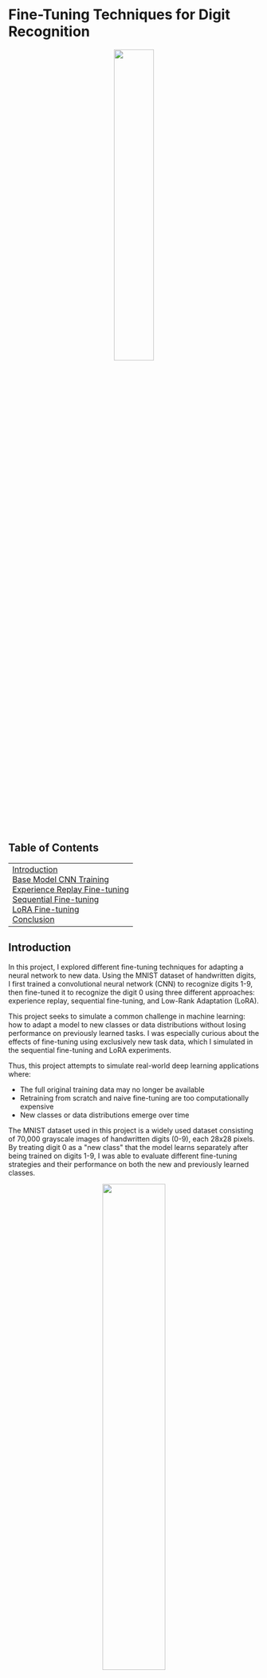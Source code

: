 # Fine-Tuning Techniques for Digit Recognition

<p align="center">
<img src="https://awaywithideas.com/assets/images/2020/10/mnist_extended_4_0.png" style="width: 40%;">
</p>

## Table of Contents
<table>
<tr>
<td>
<a href="#introduction">Introduction</a><br>
<a href="#cnn-training">Base Model CNN Training</a><br>
<a href="#experience-replay-fine-tuning">Experience Replay Fine-tuning</a><br>
<a href="#sequential-fine-tuning">Sequential Fine-tuning</a><br>
<a href="#lora-fine-tuning">LoRA Fine-tuning</a><br>
<a href="#conclusion">Conclusion</a>
</td>
</tr>
</table>

## Introduction
<a name="introduction"></a>
In this project, I explored different fine-tuning techniques for adapting a neural network to new data. Using the MNIST dataset of handwritten digits, I first trained a convolutional neural network (CNN) to recognize digits 1-9, then fine-tuned it to recognize the digit 0 using three different approaches: experience replay, sequential fine-tuning, and Low-Rank Adaptation (LoRA).

This project seeks to simulate a common challenge in machine learning: how to adapt a model to new classes or data distributions without losing performance on previously learned tasks. I was especially curious about the effects of fine-tuning using exclusively new task data, which I simulated in the sequential fine-tuning and LoRA experiments.

Thus, this project attempts to simulate real-world deep learning applications where:
- The full original training data may no longer be available
- Retraining from scratch and naive fine-tuning are too computationally expensive
- New classes or data distributions emerge over time

The MNIST dataset used in this project is a widely used dataset consisting of 70,000 grayscale images of handwritten digits (0-9), each 28x28 pixels. By treating digit 0 as a "new class" that the model learns separately after being trained on digits 1-9, I was able to evaluate different fine-tuning strategies and their performance on both the new and previously learned classes.

<p align="center">
<img src="https://github.com/MattPickard/Project_Portfolio/blob/main/Images/fine-tuning_comparison.png?raw=true" style="width: 50%;">
</p>

## Preprocessing

The data is reshaped to be (28, 28, 1) for input into the neural network. This represents the 28x28 pixel images of 1 channel for grayscale images (RGB has 3 channels). The values are then normalized to be between 0 and 1 by dividing by the maximum pixel value of 255:

```python
# Reshape data to be 28x28x1 and normalize pixel values
train_images = np.array(train_images).reshape((-1, 28, 28, 1)) / 255.0
train_labels = np.array(train_labels)
test_images = np.array(test_images).reshape((-1, 28, 28, 1)) / 255.0
test_labels = np.array(test_labels)
```

These transformations must be made to any data used as input into the model or subsiquent fine-tuned models.

## Base Model CNN Training
<a name="cnn-training"></a>
**Code:** [**Base Model CNN Training**](https://github.com/MattPickard/Project_Portfolio/blob/main/Fine-Tuning_Techniques_for_Digit_Recognition/cnn_training.ipynb)

The first step was to train a CNN model exclusively on digits 1-9 from the MNIST dataset, excluding digit 0. This model was then treated as the "pre-trained" model for all subsequent fine-tuning experiments.

The architecture of the CNN model consists of:
- Three convolutional layers with 32, 64, and 64 filters, respectively
- Two max pooling layers for dimensionality reduction
- Dropout layers (10% dropout rate) for regularization
- A flatten layer
- Two fully connected layers with 128 neurons each
- A final output layer with 10 neurons in anticipation of future fine-tuning on digit 0, although this was not necessary

The model was trained using the Adam optimizer with a learning rate of 0.0003 and sparse categorical cross-entropy loss. Early stopping was implemented to prevent overfitting, monitoring validation loss with a patience of 5 epochs.

After training, the model achieved an accuracy of 99.25% on the test set containing only digits 1-9, establishing a strong baseline for the fine-tuning experiments.

## Experience Replay Fine-tuning
<a name="experience-replay-fine-tuning"></a>
**Code:** [**Replay Fine-tuning**](https://github.com/MattPickard/Project_Portfolio/blob/main/Fine-Tuning_Techniques_for_Digit_Recognition/replay_fine-tuning.ipynb)  

Experience replay is a technique where a model is fine-tuned using both new data and a subset of the original training data. This approach helps prevent catastrophic forgetting, where a model loses performance on previously learned tasks when adapting to new ones.

For this experiment, I simulated experience replay by fine-tuning the base model on the full MNIST dataset, including both the previously trained digits 1-9 samples and the "new" digit 0. This represents an ideal scenario where historical training data remains available. To account for the potential computational expense of fine-tuning in real-world applications, I froze training on all but the last 2 dense layers and the output layer, reducing the computational cost. This approach relies on the assumption that the early convolutional layers successfully learned representations that are transferable to classifying the new digit 0. This should not always be assumed, especially in cases where the new task differs greatly from previously learned tasks.

### **Results:**  
&nbsp;&nbsp;&nbsp;&nbsp;&nbsp;&nbsp;Overall test accuracy:&nbsp;&nbsp;  **99.31%**  
&nbsp;&nbsp;&nbsp;&nbsp;&nbsp;&nbsp;Accuracy for digit 0:&nbsp;&nbsp;&nbsp;&nbsp;  **99.69%**  

Experience replay proved to be highly effective at mitigating catastrophic forgetting. It preserved model accuracy of the original 1-9 digits while achieving near-perfect accuracy on the new digit 0. This approach is ideal when the original or previous training data is still available. The next two approaches will simulate scenarios where the original training data is no longer available.

## Sequential Fine-tuning
<a name="sequential-fine-tuning"></a>
**Code:** [**Sequential Fine-tuning**](https://github.com/MattPickard/Project_Portfolio/blob/main/Fine-Tuning_Techniques_for_Digit_Recognition/sequential_fine-tuning.ipynb)  

Sequential fine-tuning represents a more challenging scenario where only new task data (digit 0) is available for training. This may be used in situations where the original training data is no longer accessible. Sequential fine-tuning is highly susceptible to catastrophic forgetting, so it presents a delicate balance between maximizing performance on the new task and preserving performance on the old tasks. 

Similar to the experience replay experiment, I froze all but the last 2 dense layers and the output layer. Then hyperparameter optimization was performed using an Optuna study to find the optimal learning rate and number of epochs. It's worth noting that this introduces slight data leakage, as the number of epochs and learning rate were optimized while maximizing the test set accuracy. In a real-world scenario, a separate validation set should be used, and early stopping can be implemented using the validation set.

### **Results:**  
&nbsp;&nbsp;&nbsp;&nbsp;&nbsp;&nbsp;Overall test accuracy:&nbsp;&nbsp;  **98.22%**  
&nbsp;&nbsp;&nbsp;&nbsp;&nbsp;&nbsp;Accuracy for digit 0:&nbsp;&nbsp;&nbsp;&nbsp;  **97.86%**  

The decrease in overall accuracy compared to the experience replay experiment suggests that the model experienced catastrophic forgetting as a result of only training on the new digit 0. While this approach won't achieve the same level of performance as experience replay, this experiment shows it can be of value when original or comprehensive training data is unavailable and quick adaptation to new classes is needed.

## LoRA Fine-tuning
<a name="lora-fine-tuning"></a>
**Code:** [**LoRA Fine-tuning**](https://github.com/MattPickard/Project_Portfolio/blob/main/Fine-Tuning_Techniques_for_Digit_Recognition/lora_fine-tuning.ipynb)  

Low-Rank Adaptation (LoRA) is a fine-tuning technique that introduces small, trainable low-rank matrices (A and B) which are then injected into the output of the original layers. This approach significantly reduces the number of trainable parameters compared to other fine-tuning methods while still allowing the model to adapt to new data. For example, by using LoRA to fine-tune the last two dense layers of this model, the number of trainable parameters compared to the other two experiments was reduced from 90,240 to 2,052, around a ~45x reduction in trainable parameters. 

Similar to the sequential fine-tuning experiment, I limited the LoRA fine-tuning to train only on the 0 digit data. I wanted to see the effects of catastrophic forgetting for a LoRA model, where the underlying pre-trained model parameters are never changed. Similar to the sequential fine-tuning experiment, I hyperparameter tuned the number of epochs and learning rate using an Optuna study maximizing for test set accuracy. In a real-world scenario, a separate validation set should be used, and early stopping can be implemented using the validation set.

### Adjustable LoRA Strength

A unique characteristic of LoRA models is that a strength adjuster can be implemented to allow for post-training tuning, meaning it can be adjusted while making predictions. In a real-world scenario, this provides the user the ability to tune the impact LoRA has over the predictions, which can be useful in situations where false positives or false negatives for the new task are more costly than the other. I implemented the ability to adjust the strength (the alpha value in the LoRA Dense layers) and plotted the effect of changing the LoRA strength on accuracy:

<p align="center">
<img src="https://github.com/MattPickard/Project_Portfolio/blob/main/Images/LoRa_Strength.png?raw=true" style="width: 50%;">
</p>

### **Results:**   
&nbsp;&nbsp;&nbsp;&nbsp;&nbsp;&nbsp;Overall test accuracy:&nbsp;&nbsp; **97.74%**  
&nbsp;&nbsp;&nbsp;&nbsp;&nbsp;&nbsp;Accuracy for digit 0:&nbsp;&nbsp;&nbsp;&nbsp;  **96.73%**  

Considering the LoRA was trained using only 0 digit data and utilized significantly fewer trainable parameters, it's not surprising that the performance is lower than the other two experiments. LoRA fine-tuning is a valuable option when training computational resources are limited. It also allows for efficient storage if multiple specialized versions of a model are needed for different tasks by simply swapping the small LoRA weights, as opposed to storing a full separate model for each task. Finally, the ability to adjust the LoRA strength factor provides the user a unique ability to balance performance on the new and existing classes.

## Conclusion
<a name="conclusion"></a>

<p align="center">
<img src="https://github.com/MattPickard/Project_Portfolio/blob/main/Images/fine-tuning_comparison.png?raw=true" style="width: 50%;">
</p>

This project demonstrated three different approaches to fine-tuning a pre-trained neural network for a new class, each with its own strengths and trade-offs:
| Method | Overall Accuracy | Digit 0 Accuracy | Trainable Parameters | Used Historical Data |
|--------|------------------|------------------|----------------------|------------------------|
| Experience Replay | 99.31% | 99.69% | 90,240 | Yes |
| Sequential Fine-tuning | 98.22% | 97.86% | 90,240 | No |
| LoRA Fine-Tuning | 97.74% | 96.73% | 2,052 | No |

**Key Takeaways:**

- **Experience Replay** provides the best performance by mitigating catastrophic forgetting but requires access to original training data.
- **Sequential Fine-tuning**, while necessary when old data is unavailable, leads to a noticeable drop in overall accuracy, demonstrating catastrophic forgetting.
- **LoRA Fine-tuning** offers significant parameter efficiency, drastically reducing the number of trainable weights, and demonstrating the ability to be fine-tuned using only the new class data. Its primary advantage lies in reduced computational cost and storage for a model with many fine-tuned variants. Additionally, the ability to adjust the LoRA strength factor provides the user a unique ability to balance performance on the new and existing classes.

These techniques have broad applications beyond digit recognition, including:
- Extending natural language models to new domains or specific tasks
- Updating recommendation systems to accommodate new product categories
- Enhancing computer vision and medical imaging systems to recognize new objects
- Adapting neural networks to new data distributions, classes, and tasks

Fine-tuning is a useful technique when training large models from scratch is both computationally expensive and time-consuming. For many real-world applications, it is more practical to fine-tune a pre-trained model on a specific task rather than training a new model from scratch. For many domains, there are thriving machine learning communities that open-source or open-weight pretrained models, further increasing the importance of fine-tuning techniques.